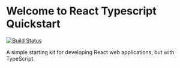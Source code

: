 # Welcome to React Typescript Quickstart
[![Build Status](https://travis-ci.org/blurbyte/react-typescript-quickstart.svg?branch=master)](https://travis-ci.org/blurbyte/react-typescript-quickstart)

A simple starting kit for developing React web applications, but with TypeScript.
